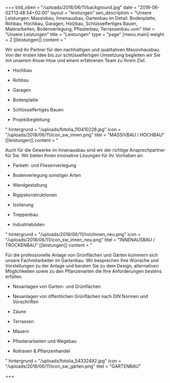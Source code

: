 +++
bild_oben = "/uploads/2018/06/11/background.jpg"
date = "2018-06-02T13:48:54+02:00"
layout = "leistungen"
seo_description = "Unsere Leistungen: Massivbau, Innenausbau, Gartenbau im Detail: Bodenplatte, Rohbau, Hochbau, Garagen, Holzbau, Schlüsselfertiges Bauen, Malerarbeiten, Bodenverlegung, Pflasterbau, Terrassenbau uvm"
titel = "Unsere Leistungen"
title = "Leistungen"
type = "page"
[menu.main]
weight = 2
[[leistungen]]
content = "<p>Wir sind ihr Partner für den nachhaltigen und qualitativen Massivhausbau. Von der ersten Idee bis zur schlüsselfertigen Umsetzung begleiten wir Sie mit unserem Know-How und einem erfahrenen Team zu Ihrem Ziel.</p><ul><li><p>Hochbau</p></li><li><p>Rohbau</p></li><li><p>Garagen</p></li><li><p>Bodenplatte</p></li><li><p>Schlüsselfertiges Bauen</p></li><li><p>Projektbegleitung</p></li></ul>"
hintergrund = "/uploads/fotolia_110410228.jpg"
icon = "/uploads/2018/06/11/icon_sw_innen.png"
titel = "MASSIVBAU / HOCHBAU"
[[leistungen]]
content = "<p>Auch für die Gewerke im Innenausbau sind wir der richtige Ansprechpartner für Sie. Wir bieten Ihnen innovative Lösungen für Ihr Vorhaben an:</p><ul><li><p>Parkett- und Fliesenverlegung</p></li><li><p>Bodenverlegung sonstiger Arten</p></li><li><p>Wandgestaltung</p></li><li><p>Rigipskonstruktionen</p></li><li><p>Isolierung</p></li><li><p>Treppenbau</p></li><li><p>Industrieböden</p></li></ul>"
hintergrund = "/uploads/2018/06/11/holzInnen_neu.png"
icon = "/uploads/2018/06/11/icon_sw_innen_neu.png"
titel = "INNENAUSBAU / TROCKENBAU"
[[leistungen]]
content = "<p>Für die professionelle Anlage von Grünflächen und Gärten kümmern sich unsere Fachmitarbeiter im Gartenbau. Wir besprechen Ihre Wünsche und Vorstellungen zu der Anlage und beraten Sie zu dem Design, alternativen Möglichkeiten sowie zu den Pflanzenarten die Ihre Anforderungen bestens erfüllen.</p><ul><li><p>Neuanlagen von Garten- und Grünflächen</p></li><li><p>Neuanlagen von öffentlichen Grünflächen nach DIN Normen und Vorschriften</p></li><li><p>Zäune</p></li><li><p>Terrassen</p></li><li><p>Mauern</p></li><li><p>Pflasterarbeiten und Wegebau</p></li><li><p>Rollrasen &amp; Pflanzenhandel</p></li></ul>"
hintergrund = "/uploads/fotolia_54332492.jpg"
icon = "/uploads/2018/06/11/icon_sw_garten.png"
titel = "GARTENBAU"

+++
